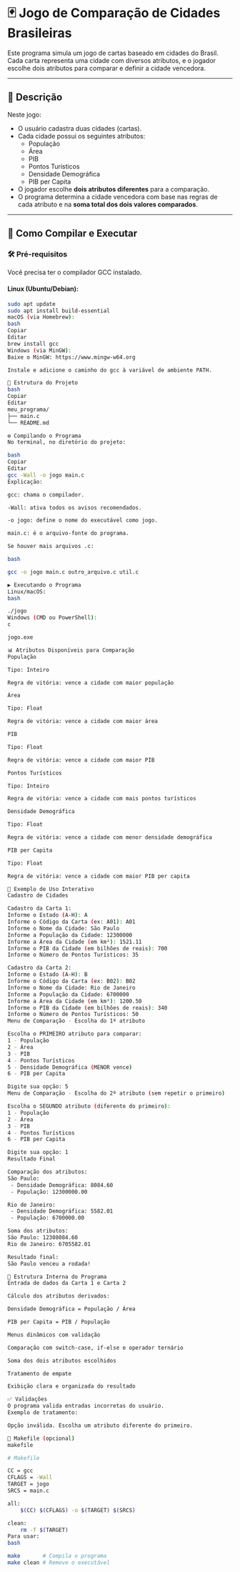 # 🃏 Jogo de Comparação de Cidades Brasileiras

Este programa simula um jogo de cartas baseado em cidades do Brasil.  
Cada carta representa uma cidade com diversos atributos, e o jogador escolhe dois atributos para comparar e definir a cidade vencedora.

---

## 📌 Descrição

Neste jogo:

- O usuário cadastra duas cidades (cartas).
- Cada cidade possui os seguintes atributos:
  - População
  - Área
  - PIB
  - Pontos Turísticos
  - Densidade Demográfica
  - PIB per Capita
- O jogador escolhe **dois atributos diferentes** para a comparação.
- O programa determina a cidade vencedora com base nas regras de cada atributo e na **soma total dos dois valores comparados**.

---

## 🚀 Como Compilar e Executar

### 🛠️ Pré-requisitos

Você precisa ter o compilador GCC instalado.

#### Linux (Ubuntu/Debian):

```bash
sudo apt update
sudo apt install build-essential
macOS (via Homebrew):
bash
Copiar
Editar
brew install gcc
Windows (via MinGW):
Baixe o MinGW: https://www.mingw-w64.org

Instale e adicione o caminho do gcc à variável de ambiente PATH.

📁 Estrutura do Projeto
bash
Copiar
Editar
meu_programa/
├── main.c
└── README.md

⚙️ Compilando o Programa
No terminal, no diretório do projeto:

bash
Copiar
Editar
gcc -Wall -o jogo main.c
Explicação:

gcc: chama o compilador.

-Wall: ativa todos os avisos recomendados.

-o jogo: define o nome do executável como jogo.

main.c: é o arquivo-fonte do programa.

Se houver mais arquivos .c:

bash

gcc -o jogo main.c outro_arquivo.c util.c

▶️ Executando o Programa
Linux/macOS:
bash

./jogo
Windows (CMD ou PowerShell):
c

jogo.exe

📊 Atributos Disponíveis para Comparação
População

Tipo: Inteiro

Regra de vitória: vence a cidade com maior população

Área

Tipo: Float

Regra de vitória: vence a cidade com maior área

PIB

Tipo: Float

Regra de vitória: vence a cidade com maior PIB

Pontos Turísticos

Tipo: Inteiro

Regra de vitória: vence a cidade com mais pontos turísticos

Densidade Demográfica

Tipo: Float

Regra de vitória: vence a cidade com menor densidade demográfica

PIB per Capita

Tipo: Float

Regra de vitória: vence a cidade com maior PIB per capita

🧪 Exemplo de Uso Interativo
Cadastro de Cidades

Cadastro da Carta 1:
Informe o Estado (A-H): A
Informe o Código da Carta (ex: A01): A01
Informe o Nome da Cidade: São Paulo
Informe a População da Cidade: 12300000
Informe a Área da Cidade (em km²): 1521.11
Informe o PIB da Cidade (em bilhões de reais): 700
Informe o Número de Pontos Turísticos: 35

Cadastro da Carta 2:
Informe o Estado (A-H): B
Informe o Código da Carta (ex: B02): B02
Informe o Nome da Cidade: Rio de Janeiro
Informe a População da Cidade: 6700000
Informe a Área da Cidade (em km²): 1200.50
Informe o PIB da Cidade (em bilhões de reais): 340
Informe o Número de Pontos Turísticos: 50
Menu de Comparação - Escolha do 1º atributo

Escolha o PRIMEIRO atributo para comparar:
1 - População
2 - Área
3 - PIB
4 - Pontos Turísticos
5 - Densidade Demográfica (MENOR vence)
6 - PIB per Capita

Digite sua opção: 5
Menu de Comparação - Escolha do 2º atributo (sem repetir o primeiro)

Escolha o SEGUNDO atributo (diferente do primeiro):
1 - População
2 - Área
3 - PIB
4 - Pontos Turísticos
6 - PIB per Capita

Digite sua opção: 1
Resultado Final

Comparação dos atributos:
São Paulo:
 - Densidade Demográfica: 8084.60
 - População: 12300000.00

Rio de Janeiro:
 - Densidade Demográfica: 5582.01
 - População: 6700000.00

Soma dos atributos:
São Paulo: 12308084.60
Rio de Janeiro: 6705582.01

Resultado final:
São Paulo venceu a rodada!

🧱 Estrutura Interna do Programa
Entrada de dados da Carta 1 e Carta 2

Cálculo dos atributos derivados:

Densidade Demográfica = População / Área

PIB per Capita = PIB / População

Menus dinâmicos com validação

Comparação com switch-case, if-else e operador ternário

Soma dos dois atributos escolhidos

Tratamento de empate

Exibição clara e organizada do resultado

✅ Validações
O programa valida entradas incorretas do usuário.
Exemplo de tratamento:

Opção inválida. Escolha um atributo diferente do primeiro.

🔧 Makefile (opcional)
makefile

# Makefile

CC = gcc
CFLAGS = -Wall
TARGET = jogo
SRCS = main.c

all:
	$(CC) $(CFLAGS) -o $(TARGET) $(SRCS)

clean:
	rm -f $(TARGET)
Para usar:
bash

make       # Compila o programa
make clean # Remove o executável

